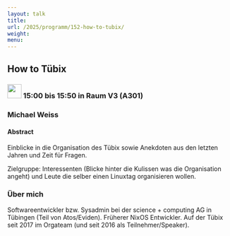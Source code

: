 ```yaml
---
layout: talk
title:
url: /2025/programm/152-how-to-tubix/
weight:
menu:
---
```

## How to Tübix

### <img height = "32" src="../../../images/talk.svg"> 15:00 bis 15:50 in Raum V3 (A301)

### Michael Weiss

#### Abstract

Einblicke in die Organisation des Tübix sowie Anekdoten aus den letzten Jahren und Zeit für Fragen.

Zielgruppe: Interessenten (Blicke hinter die Kulissen was die Organisation angeht) und Leute die selber einen Linuxtag organisieren wollen.

### Über mich

Softwareentwickler bzw. Sysadmin bei der science + computing AG in Tübingen (Teil von Atos/Eviden). Früherer NixOS Entwickler. Auf der Tübix seit 2017 im Orgateam (und seit 2016 als Teilnehmer/Speaker).

